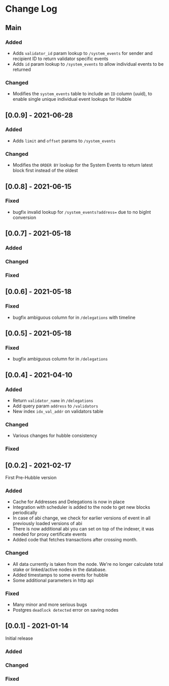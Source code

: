 # Change Log

## Main

### Added

- Adds `validator_id` param lookup to `/system_events` for sender and recipient ID to return validator specific events
- Adds `id` param lookup to `/system_events` to allow individual events to be returned

### Changed

- Modifies the `system_events` table to include an `ID` column (uuid), to enable single unique individual event lookups for Hubble

## [0.0.9] - 2021-06-28

### Added

- Adds `limit` and `offset` params to `/system_events`

### Changed

- Modifies the `ORDER BY` lookup for the System Events to return latest block first instead of the oldest

## [0.0.8] - 2021-06-15

### Fixed

- bugfix invalid lookup for `/system_events?address=` due to no bigInt conversion

## [0.0.7] - 2021-05-18

### Added

### Changed

### Fixed

## [0.0.6] - 2021-05-18

### Fixed

- bugfix ambiguous column for in `/delegations` with timeline

## [0.0.5] - 2021-05-18

### Fixed

- bugfix ambiguous column for in `/delegations`

## [0.0.4] - 2021-04-10

### Added

- Return `validator_name` in `/delegations`
- Add query param `address` to `/validators`
- New index `idx_val_addr` on validators table

### Changed

- Various changes for hubble consistency

### Fixed

## [0.0.2] - 2021-02-17

First Pre-Hubble version

### Added

- Cache for Addresses and Delegations is now in place
- Integration with scheduler is added to the node to get new blocks periodically
- In case of abi change, we check for earlier versions of event in all previously loaded versions of abi
- There is now additional abi you can set on top of the indexer, it was needed for proxy certificate events
- Added code that fetches transactions after crossing month.

### Changed

- All data currently is taken from the node. We're no longer calculate total stake or linked/active nodes in the database.
- Added timestamps to some events for hubble
- Some additional parameters in http api

### Fixed

- Many minor and more serious bugs
- Postgres `deadlock detected` error on saving nodes

## [0.0.1] - 2021-01-14

Initial release

### Added

### Changed

### Fixed
